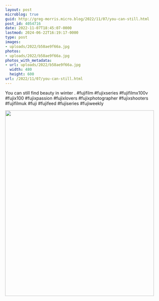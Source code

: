 ```yaml
---
layout: post
microblog: true
guid: http://greg-morris.micro.blog/2022/11/07/you-can-still.html
post_id: 4054716
date: 2022-11-07T18:45:07-0000
lastmod: 2024-06-22T16:19:17-0000
type: post
images:
- uploads/2022/b58ae9f66a.jpg
photos:
- uploads/2022/b58ae9f66a.jpg
photos_with_metadata:
- url: uploads/2022/b58ae9f66a.jpg
  width: 480
  height: 600
url: /2022/11/07/you-can-still.html
---
```

You can still find beauty in winter
.
#fujifilm #fujixseries #fujifilmx100v #fujix100 #fujixpassion #fujixlovers #fujixphotographer #fujixshooters #fujifilmuk #fuji #fujifeed #fujiseries #fujiweekly

<img src="uploads/2022/b58ae9f66a.jpg" width="480" height="600" alt="">
